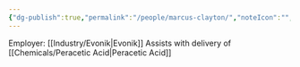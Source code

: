 ```yaml
---
{"dg-publish":true,"permalink":"/people/marcus-clayton/","noteIcon":"","created":"2025-05-20T10:31:33.799-05:00"}
---
```


Employer: [[Industry/Evonik\|Evonik]]
Assists with delivery of [[Chemicals/Peracetic Acid\|Peracetic Acid]]